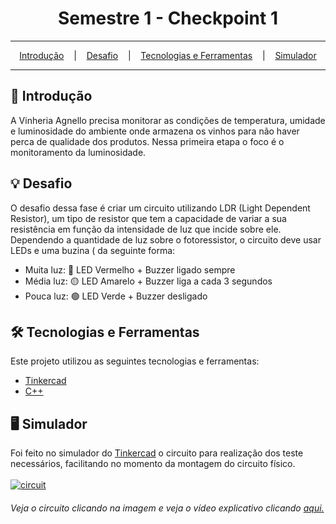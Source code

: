 <h1 align="center">Semestre 1 - Checkpoint 1</h1>

<hr/>

<p align="center">
  <a href="#pushpin-Introdução">Introdução</a>
  &nbsp;&nbsp;&nbsp;|&nbsp;&nbsp;&nbsp;
  <a href="#bulb-Desafio">Desafio</a>
  &nbsp;&nbsp;&nbsp;|&nbsp;&nbsp;&nbsp;
  <a href="#hammer_and_wrench-Tecnologias-e-Ferramentas">Tecnologias e Ferramentas</a>
  &nbsp;&nbsp;&nbsp;|&nbsp;&nbsp;&nbsp;
  <a href="#desktop_computer-Simulador">Simulador</a>
</p>

<hr/>

## :pushpin: Introdução
A Vinheria Agnello precisa monitorar as condições de temperatura, umidade e luminosidade do ambiente onde armazena os vinhos para não haver perca de qualidade dos produtos.
Nessa primeira etapa o foco é o monitoramento da luminosidade.

## :bulb: Desafio
O desafio dessa fase é criar um circuito utilizando LDR (Light Dependent Resistor), um tipo de resistor que tem a capacidade de variar a sua resistência em função da intensidade de luz que incide sobre ele.
Dependendo a quantidade de luz sobre o fotoressistor, o circuito deve usar LEDs e uma buzina ( da seguinte forma:

* Muita luz: 🔴 LED Vermelho + Buzzer ligado sempre
* Média luz: 🟡 LED Amarelo + Buzzer liga a cada 3 segundos
* Pouca luz: 🟢 LED Verde + Buzzer desligado

## :hammer_and_wrench: Tecnologias e Ferramentas
Este projeto utilizou as seguintes tecnologias e ferramentas:
* [Tinkercad](https://www.tinkercad.com/)
* [C++](https://pt.wikipedia.org/wiki/C%2B%2B)

## :desktop_computer: Simulador
Foi feito no simulador do [Tinkercad](https://www.tinkercad.com/) o circuito para realização dos teste necessários, facilitando no momento da montagem do circuito físico.
<br/><br/>
<a href="https://www.tinkercad.com/things/0QvzQkoBril?sharecode=bI2kh_6zxS2UHU0nt-Ae3tMG178cmadBf0KjoXNBrnE" target="_blank">
  <img src="https://github.com/Rafafaaa-FIAP/EDG-sem1-checkpoint1/blob/main/circuit.png" alt="circuit" />
</a>
<h6>Veja o circuito clicando na imagem e veja o vídeo explicativo clicando <a href="https://youtu.be/xD07csjLgeI">aqui.</a></h6>
